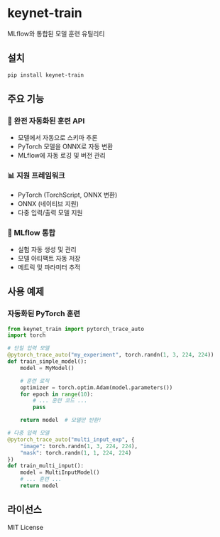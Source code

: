 # keynet-train

MLflow와 통합된 모델 훈련 유틸리티

## 설치

```bash
pip install keynet-train
```

## 주요 기능

### 🚀 완전 자동화된 훈련 API

- 모델에서 자동으로 스키마 추론
- PyTorch 모델을 ONNX로 자동 변환
- MLflow에 자동 로깅 및 버전 관리

### 📊 지원 프레임워크

- PyTorch (TorchScript, ONNX 변환)
- ONNX (네이티브 지원)
- 다중 입력/출력 모델 지원

### 🔧 MLflow 통합

- 실험 자동 생성 및 관리
- 모델 아티팩트 자동 저장
- 메트릭 및 파라미터 추적

## 사용 예제

### 자동화된 PyTorch 훈련

```python
from keynet_train import pytorch_trace_auto
import torch

# 단일 입력 모델
@pytorch_trace_auto("my_experiment", torch.randn(1, 3, 224, 224))
def train_simple_model():
    model = MyModel()

    # 훈련 로직
    optimizer = torch.optim.Adam(model.parameters())
    for epoch in range(10):
        # ... 훈련 코드 ...
        pass

    return model  # 모델만 반환!

# 다중 입력 모델
@pytorch_trace_auto("multi_input_exp", {
    "image": torch.randn(1, 3, 224, 224),
    "mask": torch.randn(1, 1, 224, 224)
})
def train_multi_input():
    model = MultiInputModel()
    # ... 훈련 ...
    return model
```

## 라이선스

MIT License
